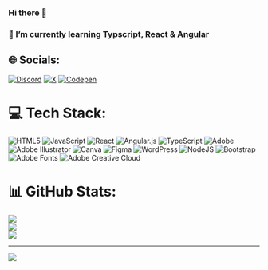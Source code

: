 ### Hi there 👋
### 🌱 I’m currently learning Typscript, React & Angular

<!--
**KaiCodesRepos/KaiCodesRepos** is a ✨ _special_ ✨ repository because its `README.md` (this file) appears on your GitHub profile.

Here are some ideas to get you started:


-->


## 🌐 Socials:
[![Discord](https://img.shields.io/badge/Discord-%237289DA.svg?logo=discord&logoColor=white)](https://discord.gg/https://discord.gg/MmVz6tgA3x) [![X](https://img.shields.io/badge/X-black.svg?logo=X&logoColor=white)](https://x.com/@KaiCodesX) [![Codepen](https://img.shields.io/badge/Codepen-000000?style=for-the-badge&logo=codepen&logoColor=white)](https://codepen.io/@KaiCodes-Repos) 

# 💻 Tech Stack:
![HTML5](https://img.shields.io/badge/html5-%23E34F26.svg?style=for-the-badge&logo=html5&logoColor=white) ![JavaScript](https://img.shields.io/badge/javascript-%23323330.svg?style=for-the-badge&logo=javascript&logoColor=%23F7DF1E) ![React](https://img.shields.io/badge/react-%2320232a.svg?style=for-the-badge&logo=react&logoColor=%2361DAFB) ![Angular.js](https://img.shields.io/badge/angular.js-%23E23237.svg?style=for-the-badge&logo=angularjs&logoColor=white) ![TypeScript](https://img.shields.io/badge/typescript-%23007ACC.svg?style=for-the-badge&logo=typescript&logoColor=white) ![Adobe](https://img.shields.io/badge/adobe-%23FF0000.svg?style=for-the-badge&logo=adobe&logoColor=white) ![Adobe Illustrator](https://img.shields.io/badge/adobe%20illustrator-%23FF9A00.svg?style=for-the-badge&logo=adobe%20illustrator&logoColor=white) ![Canva](https://img.shields.io/badge/Canva-%2300C4CC.svg?style=for-the-badge&logo=Canva&logoColor=white) ![Figma](https://img.shields.io/badge/figma-%23F24E1E.svg?style=for-the-badge&logo=figma&logoColor=white) ![WordPress](https://img.shields.io/badge/WordPress-%23117AC9.svg?style=for-the-badge&logo=WordPress&logoColor=white) ![NodeJS](https://img.shields.io/badge/node.js-6DA55F?style=for-the-badge&logo=node.js&logoColor=white) ![Bootstrap](https://img.shields.io/badge/bootstrap-%238511FA.svg?style=for-the-badge&logo=bootstrap&logoColor=white) ![Adobe Fonts](https://img.shields.io/badge/Adobe%20Fonts-000B1D.svg?style=for-the-badge&logo=Adobe%20Fonts&logoColor=white) ![Adobe Creative Cloud](https://img.shields.io/badge/Adobe%20Creative%20Cloud-DA1F26.svg?style=for-the-badge&logo=Adobe%20Creative%20Cloud&logoColor=white)
# 📊 GitHub Stats:
![](https://github-readme-stats.vercel.app/api?username=KaiCodesRepos&theme=dark&hide_border=false&include_all_commits=false&count_private=false)<br/>
![](https://github-readme-streak-stats.herokuapp.com/?user=KaiCodesRepos&theme=dark&hide_border=false)<br/>
![](https://github-readme-stats.vercel.app/api/top-langs/?username=KaiCodesRepos&theme=dark&hide_border=false&include_all_commits=false&count_private=false&layout=compact)

---
[![](https://visitcount.itsvg.in/api?id=KaiCodesRepos&icon=0&color=0)](https://visitcount.itsvg.in)

